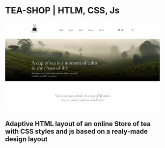 # TEA-SHOP | HTLM, CSS, Js

![TEA shop](./images/tea_shop.jpg)

## Adaptive HTML layout of an online Store of tea with CSS styles and js based on a realy-made design layout